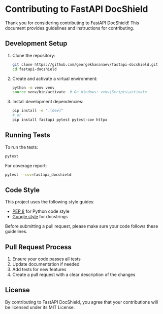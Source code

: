 # Contributing to FastAPI DocShield

Thank you for considering contributing to FastAPI DocShield! This document provides guidelines and instructions for contributing.

## Development Setup

1. Clone the repository:
   ```bash
   git clone https://github.com/georgekhananaev/fastapi-docshield.git
   cd fastapi-docshield
   ```

2. Create and activate a virtual environment:
   ```bash
   python -m venv venv
   source venv/bin/activate  # On Windows: venv\Scripts\activate
   ```

3. Install development dependencies:
   ```bash
   pip install -e ".[dev]"
   # or
   pip install fastapi pytest pytest-cov httpx
   ```

## Running Tests

To run the tests:

```bash
pytest
```

For coverage report:

```bash
pytest --cov=fastapi_docshield
```

## Code Style

This project uses the following style guides:

- [PEP 8](https://www.python.org/dev/peps/pep-0008/) for Python code style
- [Google style](https://google.github.io/styleguide/pyguide.html#38-comments-and-docstrings) for docstrings

Before submitting a pull request, please make sure your code follows these guidelines.

## Pull Request Process

1. Ensure your code passes all tests
2. Update documentation if needed
3. Add tests for new features
4. Create a pull request with a clear description of the changes

## License

By contributing to FastAPI DocShield, you agree that your contributions will be licensed under its MIT License.
